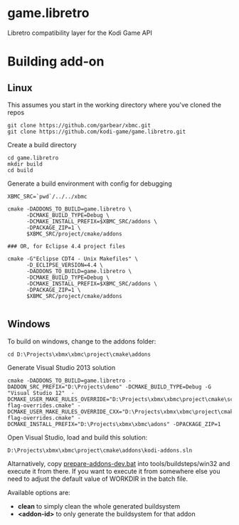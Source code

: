 # game.libretro

Libretro compatibility layer for the Kodi Game API

# Building add-on

## Linux

This assumes you start in the working directory where you've cloned the repos

```shell
git clone https://github.com/garbear/xbmc.git
git clone https://github.com/kodi-game/game.libretro.git
```

Create a build directory

```shell
cd game.libretro
mkdir build
cd build
```

Generate a build environment with config for debugging

```shell
XBMC_SRC=`pwd`/../../xbmc

cmake -DADDONS_TO_BUILD=game.libretro \
      -DCMAKE_BUILD_TYPE=Debug \
      -DCMAKE_INSTALL_PREFIX=$XBMC_SRC/addons \
      -DPACKAGE_ZIP=1 \
      $XBMC_SRC/project/cmake/addons

### OR, for Eclipse 4.4 project files

cmake -G"Eclipse CDT4 - Unix Makefiles" \
      -D_ECLIPSE_VERSION=4.4 \
      -DADDONS_TO_BUILD=game.libretro \
      -DCMAKE_BUILD_TYPE=Debug \
      -DCMAKE_INSTALL_PREFIX=$XBMC_SRC/addons \
      -DPACKAGE_ZIP=1 \
      $XBMC_SRC/project/cmake/addons
      
```

## Windows

To build on windows, change to the addons folder:

```batch
cd D:\Projects\xbmx\xbmc\project\cmake\addons
```

Generate Visual Studio 2013 solution

```batch
cmake -DADDONS_TO_BUILD=game.libretro -DADDON_SRC_PREFIX="D:\Projects\demo" -DCMAKE_BUILD_TYPE=Debug -G "Visual Studio 12"  -DCMAKE_USER_MAKE_RULES_OVERRIDE="D:\Projects\xbmx\xbmc\project\cmake\scripts\windows\c-flag-overrides.cmake" -DCMAKE_USER_MAKE_RULES_OVERRIDE_CXX="D:\Projects\xbmx\xbmc\project\cmake\scripts\windows\cxx-flag-overrides.cmake" -DCMAKE_INSTALL_PREFIX="D:\Projects\xbmx\xbmc\adons" -DPACKAGE_ZIP=1
```

Open Visual Studio, load and build this solution:

```
D:\Projects\xbmx\xbmc\project\cmake\addons\kodi-addons.sln
```

Altarnatively, copy [prepare-addons-dev.bat](https://gist.github.com/Montellese/149ecbd5ca20941d2be4) into tools/buildsteps/win32 and execute it from there. If you want to execute it from somewhere else you need to adjust the default value of WORKDIR in the batch file.

Available options are:
* **clean** to simply clean the whole generated buildsystem
* **&lt;addon-id>** to only generate the buildsystem for that addon
